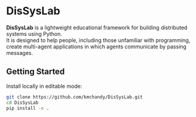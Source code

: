# DisSysLab

**DisSysLab** is a lightweight educational framework for building distributed systems using Python.  
It is designed to help people, including those unfamiliar with
programming, create multi-agent applications in which agents
communicate by passing messages.

## Getting Started

Install locally in editable mode:

```bash
git clone https://github.com/kmchandy/DisSysLab.git
cd DisSysLab
pip install -e .